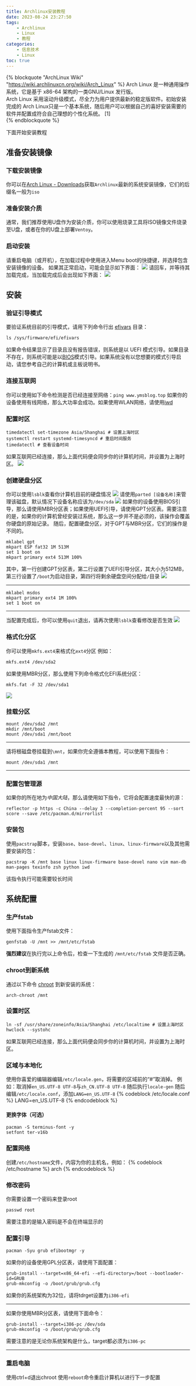 ```yaml
---
title: Archlinux安装教程
date: 2023-08-24 23:27:50
tags:
    - Archlinux
    - Linux
    - 教程
categories:
    - 信息技术
    - Linux
toc: true
---  
```


{% blockquote "ArchLinux Wiki" "https://wiki.archlinuxcn.org/wiki/Arch_Linux" %}
Arch Linux 是一种通用操作系统，它是基于 x86-64 架构的一类GNU/Linux 发行版。  
Arch Linux 采用滚动升级模式，尽全力为用户提供最新的稳定版软件。初始安装完成的 Arch Linux只是一个基本系统，随后用户可以根据自己的喜好安装需要的软件并配置成符合自己理想的个性化系统。 [1]  
{% endblockquote %}


下面开始安装教程  
## 准备安装镜像  

### 下载安装镜像

你可以在[Arch Linux - Downloads](https://archlinux.org/download/)获取`Archlinux`最新的系统安装镜像，它们的后缀名一般为`iso`

### 准备安装介质  

通常，我们推荐使用U盘作为安装介质，你可以使用烧录工具将ISO镜像文件烧录至U盘，或者在你的U盘上部署`Ventoy`。
### 启动安装  

请重启电脑（或开机），在加载过程中使用进入Menu boot的快捷键，并选择包含安装镜像的设备。
如果其正常启动，可能会显示如下界面：
![](https://file.yms.tdrweb.top/img/ymsblog/arch_installl/1.png)
请回车，并等待其加载完成，当加载完成后会出现如下界面：
![](https://file.yms.tdrweb.top/img/ymsblog/arch_installl/2.png)

## 安装

### 验证引导模式
要验证系统目前的引导模式，请用下列命令行出 [efivars](https://wiki.archlinuxcn.org/wiki/Unified_Extensible_Firmware_Interface#UEFI_%E5%8F%98%E9%87%8F "Unified Extensible Firmware Interface") 目录：
```shell
ls /sys/firmware/efi/efivars
```
如果命令结果显示了目录且没有报告错误，则系统是以 UEFI 模式引导。如果目录不存在，则系统可能是以[BIOS](https://zh.wikipedia.org/wiki/BIOS "zhwp:BIOS")模式引导。如果系统没有以您想要的模式引导启动，请您参考自己的计算机或主板说明书。

### 连接互联网

你可以使用如下命令检测是否已经连接至网络：`ping www.ymsblog.top`
如果你的设备使用有线网络，那么大功率会成功。如果使用WLAN网络，请使用[iwd](https://wiki.archlinuxcn.org/wiki/Iwd#iwctl)

### 配置时区

```shell
timedatectl set-timezone Asia/Shanghai # 设置上海时区
systemctl restart systemd-timesyncd # 重启时间服务
timedatectl # 查看设备时间
```
如果互联网已经连接，那么上面代码便会同步你的计算机时间，并设置为上海时区。
![](https://file.yms.tdrweb.top/img/ymsblog/arch_installl/3.png)

### 创建硬盘分区

你可以使用`lsblk`查看你计算机目前的硬盘情况
![](https://file.yms.tdrweb.top/img/ymsblog/arch_installl/4.png)
请使用`parted [设备名称]`来管理该磁盘，默认情况下设备名称应该为`/dev/sda`
![](https://file.yms.tdrweb.top/img/ymsblog/arch_installl/5.png)
如果你的设备使用BIOS引导，那么请使用MBR分区表；如果使用UEFI引导，请使用GPT分区表。需要注意的是，如果你的计算机曾经安装过系统，那么这一步并不是必须的，该操作会覆盖你硬盘的原始记录。
随后，配置硬盘分区，对于GPT与MBR分区，它们的操作是不同的。
```shell
mklabel gpt
mkpart ESP fat32 1M 513M
set 1 boot on
mkpart primary ext4 513M 100%
```
其中，第一行创建GPT分区表，第二行设置了UEFI引导分区，其大小为512MB，第三行设置了`/boot`为启动目录，第四行将剩余硬盘空间分配给`/`目录
![](https://file.yms.tdrweb.top/img/ymsblog/arch_installl/6.png)

----

```shell
mklabel msdos
mkpart primary ext4 1M 100%
set 1 boot on
```

----




当配置完成后，你可以使用`quit`退出，请再次使用`lsblk`查看修改是否生效
![](https://file.yms.tdrweb.top/img/ymsblog/arch_installl/7.png)

### 格式化分区

你可以使用`mkfs.ext4`来格式化`ext4`分区
例如：
```shell
mkfs.ext4 /dev/sda2
```
如果使用MBR分区，那么使用下列命令格式化EFI系统分区：
```shell
mkfs.fat -F 32 /dev/sda1
```
![](https://file.yms.tdrweb.top/img/ymsblog/arch_installl/8.png)

### 挂载分区  


```shell
mount /dev/sda2 /mnt
mkdir /mnt/boot
mount /dev/sda1 /mnt/boot
```

----


请将根磁盘卷挂载到`\mnt`，如果你完全遵循本教程，可以使用下面指令：
```shell
mount /dev/sda1 /mnt
```

----



### 配置包管理源

如果你的所在地为*中国大陆*，那么请使用如下指令，它将会配置速度最快的源：
```shell
reflector -p https -c China --delay 3 --completion-percent 95 --sort score --save /etc/pacman.d/mirrorlist
```

### 安装包

使用`pacstrap`脚本，安装`base`、`base-devel`、`linux`、`linux-firmware`以及其他需要安装的包：
```shell
pacstrap -K /mnt base linux linux-firmware base-devel nano vim man-db man-pages texinfo zsh python iwd
```
该指令执行可能需要较长时间

## 系统配置

### 生产fstab

使用下面指令生产fstab文件：
```shell
genfstab -U /mnt >> /mnt/etc/fstab
```
**强烈建议**在执行完以上命令后，检查一下生成的 `/mnt/etc/fstab` 文件是否正确。

### chroot到新系统

通过以下命令 [chroot](https://wiki.archlinuxcn.org/wiki/Change_root "Change root") 到新安装的系统：
```shell
arch-chroot /mnt
```

### 设置时区  

```shell
ln -sf /usr/share/zoneinfo/Asia/Shanghai /etc/localtime # 设置上海时区
hwclock --systohc
```
如果互联网已经连接，那么上面代码便会同步你的计算机时间，并设置为上海时区。

### 区域与本地化

使用你喜爱的编辑器编辑`/etc/locale.gen`，将需要的区域前的“#”取消掉。
例如：取消掉`en_US.UTF-8 UTF-8`与`zh_CN.UTF-8 UTF-8`
随后执行`locale-gen`
随后编辑`/etc/locale.conf`，添加`LANG=en_US.UTF-8`
{% codeblock /etc/locale.conf %}
LANG=en_US.UTF-8
{% endcodeblock %}

#### 更换字体（可选）

```shell
pacman -S terminus-font -y 
setfont ter-v16b
```

### 配置网络

创建`/etc/hostname`文件，内容为你的主机名，例如：
{% codeblock /etc/hostname %}
arch
{% endcodeblock %}

### 修改密码

你需要设置一个密码来登录root
```shell
passwd root
```
需要注意的是输入密码是不会在终端显示的

### 配置引导

```shell
pacman -Syu grub efibootmgr -y
```


如果你的设备使用GPL分区表，请使用下面配置：
```shell
grub-install --target=x86_64-efi --efi-directory=/boot --bootloader-id=GRUB
grub-mkconfig -o /boot/grub/grub.cfg
```
如果你的系统架构为32位，请将tdrget设置为`i386-efi`

----

如果你使用MBR分区表，请使用下面命令：
```shell
grub-install --target=i386-pc /dev/sda
grub-mkconfig -o /boot/grub/grub.cfg
```
需要注意的是无论你系统架构是什么，target都必须为`i386-pc`

----


### 重启电脑

使用ctrl+d退出chroot
使用`reboot`命令重启计算机以进行下一步配置


